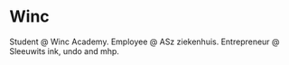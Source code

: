 # Winc
Student @ Winc Academy. Employee @ ASz ziekenhuis. Entrepreneur @ Sleeuwits ink, undo and mhp.
